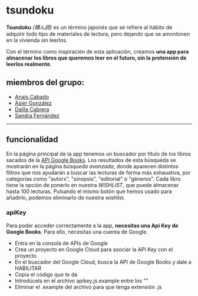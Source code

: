# tsundoku

**Tsundoku** *(積ん読)* es un término japonés que se refiere al hábito de adquirir todo tipo de materiales de lectura, pero dejando que se amontonen en la vivienda sin leerlos.

Con el término como inspiración de esta aplicación, creamos **una app para almacenar los libros que queremos leer en el futuro, sin la pretensión de leerlos realmente**.


## miembros del grupo:
- [Anaís Cabado](https://github.com/AnaisCabado)
- [Asier González](https://github.com/AsGon1) 
- [Dalila Cabrera](https://github.com/crdalila)
- [Sandra Fernández](https://github.com/sanfermen)

***

## funcionalidad

En la página principal de la app tenemos un buscador por título de los libros sacados de la [API Google Books](https://developers.google.com/books?hl=es-419). Los resultados de esta búsqueda se mostrarán en la página *búsqueda avanzada*, donde aparecen distintos filtros que nos ayudarán a buscar las lecturas de forma más exhaustiva, por categorías como "autorx", "sinopsis", "editorial" o "géneros".
Cada libro tiene la opción de ponerlo en nuestra *WISHLIST*, que puede almacenar hasta 100 lecturas. Pulsando el mismo botón que hemos usado para añadirlo, podemos eliminarlo de nuestra wishlist.


### apiKey
Para poder acceder correctamente a la app, **necesitas una Api Key de Google Books**. Para ello, necesitas una cuenta de Google.
- Entra en la consola de APIs de Google
- Crea un proyecto en Google Cloud para asociar la API Key con el proyecto
- En el buscador del Google Cloud, busca la API de Google Books y dale a HABILITAR
- Copia el código que te da
- Introdúcela en el archivo apikey.js.example entre los ""
- Eliminar el .example del archivo para que tenga extensión .js
